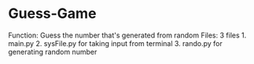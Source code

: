 # Guess-Game
Function:     Guess the number that's generated from random  Files: 3 files 1. main.py 2. sysFile.py for taking input from terminal 3. rando.py for generating random number
